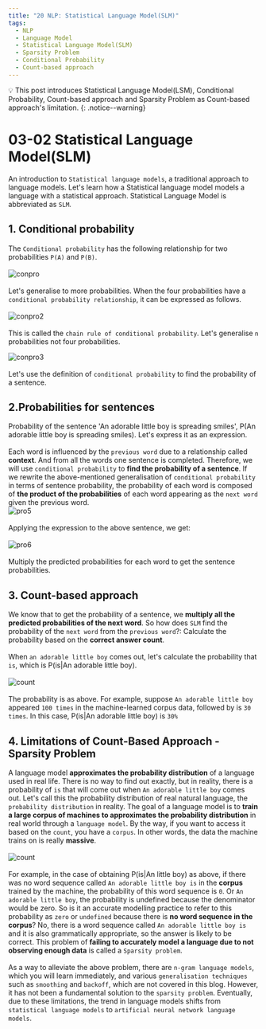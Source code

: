 ```yaml
---
title: "20 NLP: Statistical Language Model(SLM)"
tags:
  - NLP
  - Language Model
  - Statistical Language Model(SLM)
  - Sparsity Problem
  - Conditional Probability
  - Count-based approach
---
```

💡 This post introduces Statistical Language Model(LSM), Conditional Probability, Count-based approach and Sparsity Problem as Count-based approach's limitation.
{: .notice--warning}

# 03-02 Statistical Language Model(SLM)
An introduction to `Statistical language models`, a traditional approach to language models. Let's learn how a Statistical language model models a language with a statistical approach. Statistical Language Model is abbreviated as `SLM`.

## 1. Conditional probability
The `Conditional probability` has the following relationship for two probabilities `P(A)` and `P(B)`.
<br>
<br>
![conpro](https://user-images.githubusercontent.com/40441643/211445888-4a57adc0-cbae-4ee2-8e65-6e8bd5873006.PNG)
<br>
<br>
Let's generalise to more probabilities. When the four probabilities have a `conditional probability relationship`, it can be expressed as follows.
<br>
<br>
![conpro2](https://user-images.githubusercontent.com/40441643/211446183-8fa0a61b-0114-4dac-b4ce-8858d59d5b52.PNG)
<br>
<br>
This is called the `chain rule of conditional probability`. Let's generalise `n` probabilities not four probabilities.
<br>

![conpro3](https://user-images.githubusercontent.com/40441643/211447002-4c7be0cc-51c0-4ba9-a2a3-4492d92e1cc5.PNG)
<br>
<br>
Let's use the definition of `conditional probability` to find the probability of a sentence.

## 2.Probabilities for sentences
Probability of the sentence 'An adorable little boy is spreading smiles', P(An adorable little boy is spreading smiles). Let's express it as an expression.
<br>
<br>
Each word is influenced by the `previous word` due to a relationship called **context**. And from all the words one sentence is completed. Therefore, we will use `conditional probability` to **find the probability of a sentence**. If we rewrite the above-mentioned generalisation of `conditional probability` in terms of sentence probability, the probability of each word is composed of **the product of the probabilities** of each word appearing as the `next word` given the previous word.
<br>
![pro5](https://user-images.githubusercontent.com/40441643/211448751-47e7e533-d670-442e-8709-2b4d755bbcdf.PNG)
<br>
<br>
Applying the expression to the above sentence, we get:
<br>
<br>
![pro6](https://user-images.githubusercontent.com/40441643/211449132-eef61e51-67dc-4c26-947d-00afb5c3f32e.PNG)
<br>
<br>
Multiply the predicted probabilities for each word to get the sentence probabilities.

## 3. Count-based approach
We know that to get the probability of a sentence, we **multiply all the predicted probabilities of the next word**. So how does `SLM` find the probability of the `next word` from the `previous word`?: Calculate the probability based on the **correct answer count**.
<br>
<br>
When `an adorable little boy` comes out, let's calculate the probability that `is`, which is P(is|An adorable little boy).
<br>
<br>
![count](https://user-images.githubusercontent.com/40441643/211450388-d96886f3-a778-419f-a1d1-3f5166637d08.PNG)
<br>
<br>
The probability is as above. For example, suppose `An adorable little boy` appeared `100 times` in the machine-learned corpus data, followed by is `30 times`. In this case, P(is|An adorable little boy) is `30%`

## 4. Limitations of Count-Based Approach - Sparsity Problem
A language model **approximates the probability distribution** of a language used in real life. There is no way to find out exactly, but in reality, there is a probability of `is` that will come out when `An adorable little boy` comes out. Let's call this the probability distribution of real natural language, the `probability distribution` in reality. The goal of a language model is to **train a large corpus of machines to approximates the probability distribution** in real world through a `language model`. By the way, if you want to access it based on the `count`, you have a `corpus`. In other words, the data the machine trains on is really **massive**.
<br>
<br>
![count](https://user-images.githubusercontent.com/40441643/211450388-d96886f3-a778-419f-a1d1-3f5166637d08.PNG)
<br>
<br>
For example, in the case of obtaining P(is|An little boy) as above, if there was no word sequence called `An adorable little boy is` in the **corpus** trained by the machine, the probability of this word sequence is `0`. Or `An adorable little boy`, the probability is undefined because the denominator would be zero. So is it an accurate modelling practice to refer to this probability as `zero` or `undefined` because there is **no word sequence in the corpus**? No, there is a word sequence called `An adorable little boy is` and it is also grammatically appropriate, so the answer is likely to be correct. This problem of **failing to accurately model a language due to not observing enough data** is called a `Sparsity problem`.
<br>
<br>
As a way to alleviate the above problem, there are `n-gram language models`, which you will learn immediately, and various `generalisation techniques` such as `smoothing` and `backoff`, which are not covered in this blog. However, it has not been a fundamental solution to the `sparsity problem`. Eventually, due to these limitations, the trend in language models shifts from `statistical language models` to `artificial neural network language models`.
